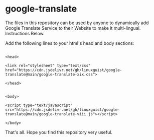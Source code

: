 # google-translate
The files in this repository can be used by anyone to dynamically add Google Translate Service to their Website to make it multi-lingual. Instructions Below.

Add the following lines to your html's head and body sections:

```

<head>

<link rel="stylesheet" type="text/css" href="https://cdn.jsdelivr.net/gh/linuxguist/google-translate@main/google-translate-xix.css">    

</head>

```

```

<body>

<script type="text/javascript" src="https://cdn.jsdelivr.net/gh/linuxguist/google-translate@main/google-translate-viii.js"></script>  

</body>

```

That's all. Hope you find this repository very useful.

